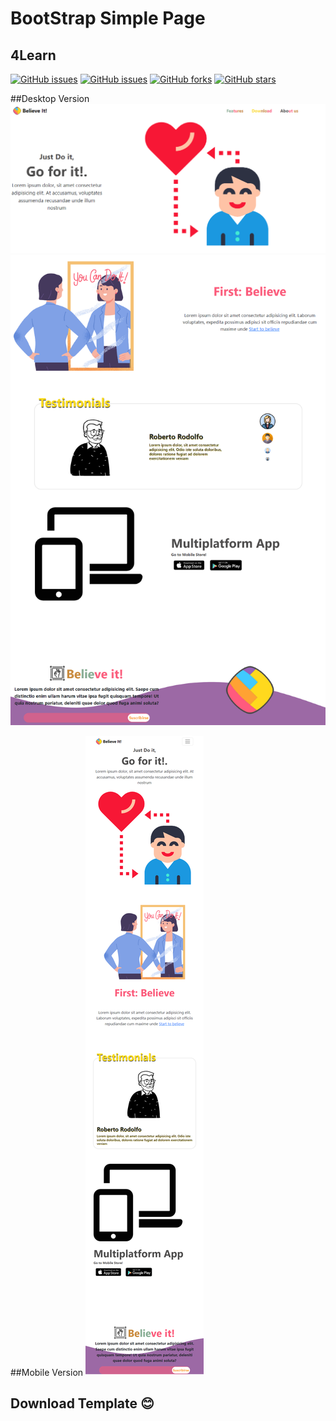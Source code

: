 # BootStrap Simple Page
## 4Learn
[![GitHub issues](https://img.shields.io/github/issues/fegaDev/BootstrapSimplePlage?color=purple&label=bootstrap&logo=Bootstrap&logoColor=pink)](https://github.com/fegaDev/BootstrapSimplePlage/issues)
[![GitHub issues](https://img.shields.io/github/issues/fegaDev/BootstrapSimplePlage?color=yellow&label=build&logo=html)](https://github.com/fegaDev/BootstrapSimplePlage/issues)
[![GitHub forks](https://img.shields.io/github/forks/fegaDev/BootstrapSimplePlage)](https://github.com/fegaDev/BootstrapSimplePlage/network)
[![GitHub stars](https://img.shields.io/github/stars/fegaDev/BootstrapSimplePlage)](https://github.com/fegaDev/BootstrapSimplePlage/stargazers)

##Desktop Version
![DesktopVersion](resources/example/Believe-It.png)
![DesktopVersion](resources/example/lg.png)

##Mobile Version
![MobileVersion](resources/example/mobile.png)
##  Download Template 😊
